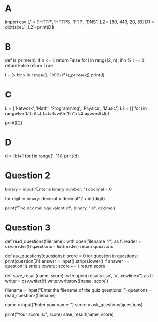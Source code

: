 <!-- # omar
this is my homework.  -->
# A

import csv
L1 = ['HTTP', 'HTTPS', 'FTP', 'DNS']
L2 = [80, 443, 20, 53]
D1 = dict(zip(L1, L2))
print(D1)

# B


def is_prime(n):
    if n <= 1:
        return False
    for i in range(2, n):
        if n % i == 0:
            return False
    return True


l = [x for x in range(2, 1000) if is_prime(x)]
print(l)

# C
L = ['Network', 'Math', 'Programming', 'Physics', 'Music']
L2 = []
for i in range(len(L)):
    if L[i].startswith('Ph'):
        L2.append(L[i])

print(L2)

# D
d = {i: i+1 for i in range(1, 11)}
print(d)

# Question 2
binary = input("Enter a binary number: ")
decimal = 0

for digit in binary:
    decimal = decimal*2 + int(digit)

print("The decimal equivalent of", binary, "is", decimal)

# ََQuestion 3


def read_questions(filename):
    with open(filename, 'r') as f:
        reader = csv.reader(f)
        questions = list(reader)
    return questions


def ask_questions(questions):
    score = 0
    for question in questions:
        print(question[0])
        answer = input().strip().lower()
        if answer == question[1].strip().lower():
            score += 1
    return score


def save_result(name, score):
    with open('results.csv', 'a', newline='') as f:
        writer = csv.writer(f)
        writer.writerow([name, score])


filename = input("Enter the filename of the quiz questions: ")
questions = read_questions(filename)

name = input("Enter your name: ")
score = ask_questions(questions)

print("Your score is:", score)
save_result(name, score)

